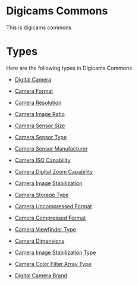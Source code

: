 # Digicams Commons #
This is digicams commons

# Types #
Here are the following types in Digicams Commons


  * [Digital Camera](digicams__digital_camera.md)

  * [Camera Format](digicams__camera_format.md)

  * [Camera Resolution](digicams__camera_resolution.md)

  * [Camera Image Ratio](digicams__camera_image_ratio.md)

  * [Camera Sensor Size](digicams__camera_sensor_size.md)

  * [Camera Sensor Type](digicams__camera_sensor_type.md)

  * [Camera Sensor Manufacturer](digicams__camera_sensor_manufacturer.md)

  * [Camera ISO Capability](digicams__camera_iso.md)

  * [Camera Digital Zoom Capability](digicams__camera_digital_zoom_capability.md)

  * [Camera Image Stabilization](digicams__camera_image_stabilization.md)

  * [Camera Storage Type](digicams__camera_storage_type.md)

  * [Camera Uncompressed Format](digicams__camera_uncompressed_format.md)

  * [Camera Compressed Format](digicams__camera_compressed_format.md)

  * [Camera Viewfinder Type](digicams__camera_viewfinder_type.md)

  * [Camera Dimensions](digicams__camera_dimensions.md)

  * [Camera Image Stabilization Type](digicams__image_stabilization_type.md)

  * [Camera Color Filter Array Type](digicams__camera_color_filter_array_type.md)

  * [Digital Camera Brand](digicams__digital_camera_manufacturer.md)
